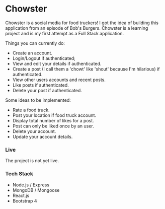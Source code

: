 # Chowster

Chowster is a social media for food truckers! I got the idea of building this application from an episode of Bob's Burgers. Chowster is a learning project and is my first attempt as a Full Stack application.

Things you can currently do:
- Create an account.
- Login/Logout if authenticated;
- View and edit your details if authenticated.
- Create a post (I call them a 'chowt' like 'shout' because I'm hilarious) if authenticated.
- View other users accounts and recent posts.
- Like posts if authenticated.
- Delete your post if authenticated.

Some ideas to be implemented:
- Rate a food truck.
- Post your location if food truck account.
- Display total number of likes for a post.
- Post can only be liked once by an user.
- Delete your account.
- Update your account details.

### Live
The project is not yet live.

### Tech Stack
- Node.js / Express
- MongoDB / Mongoose
- React.js
- Bootstrap 4

